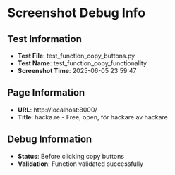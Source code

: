 # Screenshot Debug Info

## Test Information

- **Test File**: test_function_copy_buttons.py
- **Test Name**: test_function_copy_functionality
- **Screenshot Time**: 2025-06-05 23:59:47

## Page Information

- **URL**: http://localhost:8000/
- **Title**: hacka.re - Free, open, för hackare av hackare

## Debug Information

- **Status**: Before clicking copy buttons
- **Validation**: Function validated successfully

